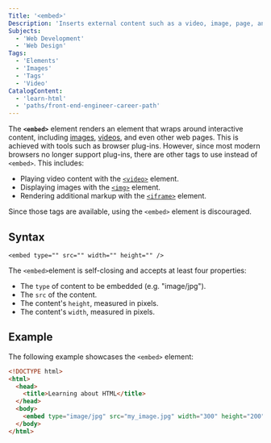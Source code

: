 ```yaml
---
Title: '<embed>'
Description: 'Inserts external content such as a video, image, page, and more.'
Subjects:
  - 'Web Development'
  - 'Web Design'
Tags:
  - 'Elements'
  - 'Images'
  - 'Tags'
  - 'Video'
CatalogContent:
  - 'learn-html'
  - 'paths/front-end-engineer-career-path'
---
```


The **`<embed>`** element renders an element that wraps around interactive content, including [images](https://www.codecademy.com/resources/docs/html/images), [videos](https://www.codecademy.com/resources/docs/html/videos), and even other web pages. This is achieved with tools such as browser plug-ins. However, since most modern browsers no longer support plug-ins, there are other tags to use instead of `<embed>`. This includes:

- Playing video content with the [`<video>`](https://www.codecademy.com/resources/docs/html/elements/video) element.
- Displaying images with the [`<img>`](https://www.codecademy.com/resources/docs/html/elements/img) element.
- Rendering additional markup with the [`<iframe>`](https://www.codecademy.com/resources/docs/html/elements/iframe) element.

Since those tags are available, using the `<embed>` element is discouraged.

## Syntax

```pseudo
<embed type="" src="" width="" height="" />
```

The `<embed>`element is self-closing and accepts at least four properties:

- The `type` of content to be embedded (e.g. "image/jpg").
- The `src` of the content.
- The content's `height`, measured in pixels.
- The content's `width`, measured in pixels.

## Example

The following example showcases the `<embed>` element:

```html
<!DOCTYPE html>
<html>
  <head>
    <title>Learning about HTML</title>
  </head>
  <body>
    <embed type="image/jpg" src="my_image.jpg" width="300" height="200" />
  </body>
</html>
```
